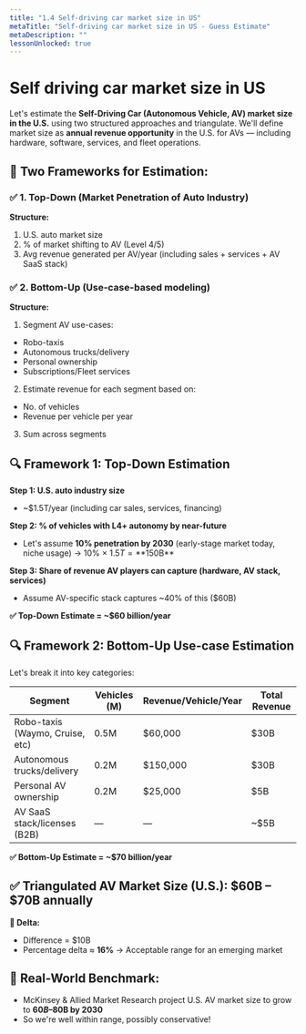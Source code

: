 ```yaml
---
title: "1.4 Self-driving car market size in US"
metaTitle: "Self-driving car market size in US - Guess Estimate"
metaDescription: ""
lessonUnlocked: true
---
```


# Self driving car market size in US

Let's estimate the **Self-Driving Car (Autonomous Vehicle, AV) market size in the U.S.** using two structured approaches and triangulate.
We'll define market size as **annual revenue opportunity** in the U.S. for AVs — including hardware, software, services, and fleet operations.

## 🚗 Two Frameworks for Estimation:

### ✅ 1. Top-Down (Market Penetration of Auto Industry)
**Structure:**
1. U.S. auto market size
2. % of market shifting to AV (Level 4/5)
3. Avg revenue generated per AV/year (including sales + services + AV SaaS stack)

### ✅ 2. Bottom-Up (Use-case-based modeling)
**Structure:**
1. Segment AV use-cases:
  * Robo-taxis
  * Autonomous trucks/delivery
  * Personal ownership
  * Subscriptions/Fleet services
2. Estimate revenue for each segment based on:
  * No. of vehicles
  * Revenue per vehicle per year
3. Sum across segments

## 🔍 Framework 1: Top-Down Estimation
**Step 1: U.S. auto industry size**
* ~$1.5T/year (including car sales, services, financing)

**Step 2: % of vehicles with L4+ autonomy by near-future**
* Let's assume **10% penetration by 2030** (early-stage market today, niche usage) → 10% × $1.5T = **$150B**

**Step 3: Share of revenue AV players can capture (hardware, AV stack, services)**
* Assume AV-specific stack captures ~40% of this ($60B)

**✅ Top-Down Estimate = ~$60 billion/year**

## 🔍 Framework 2: Bottom-Up Use-case Estimation
Let's break it into key categories:

| **Segment** | **Vehicles (M)** | **Revenue/Vehicle/Year** | **Total Revenue** |
|-------------|-----------------|-------------------------|-------------------|
| Robo-taxis (Waymo, Cruise, etc) | 0.5M | $60,000 | $30B |
| Autonomous trucks/delivery | 0.2M | $150,000 | $30B |
| Personal AV ownership | 0.2M | $25,000 | $5B |
| AV SaaS stack/licenses (B2B) | — | — | ~$5B |

**✅ Bottom-Up Estimate = ~$70 billion/year**

## ✅ Triangulated AV Market Size (U.S.): $60B – $70B annually
**🔁 Delta:**
* Difference = $10B
* Percentage delta ≈ **16%** → Acceptable range for an emerging market

## 📌 Real-World Benchmark:
* McKinsey & Allied Market Research project U.S. AV market size to grow to **$60B–$80B by 2030**
* So we're well within range, possibly conservative!
